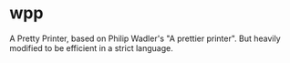 wpp
===

 A Pretty Printer, based on Philip Wadler's "A prettier printer".    But heavily modified to be efficient in a strict language.
